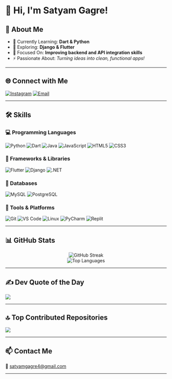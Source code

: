 # 👋 Hi, I'm Satyam Gagre!

## 💫 About Me
- 🔭 Currently Learning: **Dart & Python**  
- 🌱 Exploring: **Django & Flutter**  
- 🤝 Focused On: **Improving backend and API integration skills**  
- ⚡ Passionate About: *Turning ideas into clean, functional apps!*

---

## 🌐 Connect with Me
[![Instagram](https://img.shields.io/badge/Instagram-%23E4405F.svg?logo=Instagram&logoColor=white)](https://instagram.com/satya__gagre)
[![Email](https://img.shields.io/badge/Email-D14836?logo=gmail&logoColor=white)](mailto:satyamgagre4@gmail.com)

---

## 🛠️ Skills

### 💻 Programming Languages
![Python](https://img.shields.io/badge/Python-3670A0?style=flat-square&logo=python&logoColor=ffdd54)
![Dart](https://img.shields.io/badge/Dart-0175C2?style=flat-square&logo=dart&logoColor=white)
![Java](https://img.shields.io/badge/Java-ED8B00?style=flat-square&logo=openjdk&logoColor=white)
![JavaScript](https://img.shields.io/badge/JavaScript-323330?style=flat-square&logo=javascript&logoColor=F7DF1E)
![HTML5](https://img.shields.io/badge/HTML5-E34F26?style=flat-square&logo=html5&logoColor=white)
![CSS3](https://img.shields.io/badge/CSS3-1572B6?style=flat-square&logo=css3&logoColor=white)

### 🚀 Frameworks & Libraries
![Flutter](https://img.shields.io/badge/Flutter-02569B?style=flat-square&logo=flutter&logoColor=white)
![Django](https://img.shields.io/badge/Django-092E20?style=flat-square&logo=django&logoColor=white)
![.NET](https://img.shields.io/badge/.NET-5C2D91?style=flat-square&logo=.net&logoColor=white)

### 🧠 Databases
![MySQL](https://img.shields.io/badge/MySQL-00758F?style=flat-square&logo=mysql&logoColor=white)
![PostgreSQL](https://img.shields.io/badge/PostgreSQL-31678D?style=flat-square&logo=postgresql&logoColor=white)

### 🧰 Tools & Platforms
![Git](https://img.shields.io/badge/Git-F05032?style=flat-square&logo=git&logoColor=white)
![VS Code](https://img.shields.io/badge/VS_Code-0078D7?style=flat-square&logo=visual-studio-code&logoColor=white)
![Linux](https://img.shields.io/badge/Linux-FCC624?style=flat-square&logo=linux&logoColor=black)
![PyCharm](https://img.shields.io/badge/PyCharm-000000?style=flat-square&logo=pycharm&logoColor=white)
![Replit](https://img.shields.io/badge/Replit-000000?style=flat-square&logo=replit&logoColor=white)

---

## 📊 GitHub Stats
<div align="center">
  <img src="https://github-readme-streak-stats.herokuapp.com/?user=satyamgagre&theme=dark&hide_border=true" alt="GitHub Streak" />
  <br />
  <img src="https://github-readme-stats.vercel.app/api/top-langs/?username=satyamgagre&theme=dark&hide_border=true&include_all_commits=false&count_private=true&layout=compact" alt="Top Languages" />
</div>

---

## ✍️ Dev Quote of the Day
![](https://quotes-github-readme.vercel.app/api?type=horizontal&theme=light)

---

## 🔝 Top Contributed Repositories
![](https://github-contributor-stats.vercel.app/api?username=satyamgagre&limit=5&theme=dark&combine_all_yearly_contributions=true)

---

## 📫 Contact Me
📧 [satyamgagre4@gmail.com](mailto:satyamgagre4@gmail.com)

---

